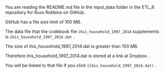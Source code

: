 You are reading the README.md file in the input_data folder in the ETL_6 repository for Russ Robbins on GitHub. 
GitHub has a file size limit of 100 MB. 
The data file that the codebook file `ihis_household_1997_2014` supplements is `ihis_household_1997_2014.dat` . 
The size of ihis_household_1997_2014.dat is greater than 100 MB.
Therefore ihis_household_1997_2014.dat is stored at a link at Dropbox .
You will be linked to that file if you click `[ihis_household_1997_2014.dat)` .
